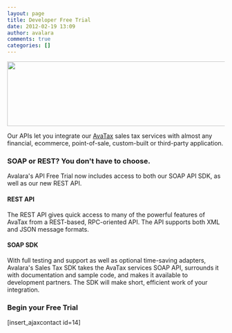 ```yaml
---
layout: page
title: Developer Free Trial
date: 2012-02-19 13:09
author: avalara
comments: true
categories: []
---
```

<img class="alignnone size-full wp-image-92" title="sales-tax-api-free-trial" src="http://devsite.avlr.net/wp-content/uploads/2012/02/sales-tax-api-free-trial.png" alt="" width="600" height="150" />

Our APIs let you integrate our <a href="http://www.avalara.com/products/avatax">AvaTax</a> sales tax services with almost any financial, ecommerce, point-of-sale, custom-built or third-party application.
<h3>SOAP or REST? You don't have to choose.</h3>
Avalara's API Free Trial now includes access to both our SOAP API SDK, as well as our new REST API.
<h4>REST API</h4>
The REST API gives quick access to many of the powerful features of AvaTax from a REST-based, RPC-oriented API. The API supports both XML and JSON message formats.
<h4>SOAP SDK</h4>
With full testing and support as well as optional time-saving adapters, Avalara's Sales Tax SDK takes the AvaTax services SOAP API, surrounds it with documentation and sample code, and makes it available to development partners. The SDK will make short, efficient work of your integration.
<h3>Begin your Free Trial</h3>
[insert_ajaxcontact id=14]
